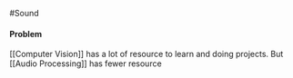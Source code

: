 #Sound 
#### Problem
[[Computer Vision]] has a lot of resource to learn and doing projects.
But [[Audio Processing]] has fewer resource
